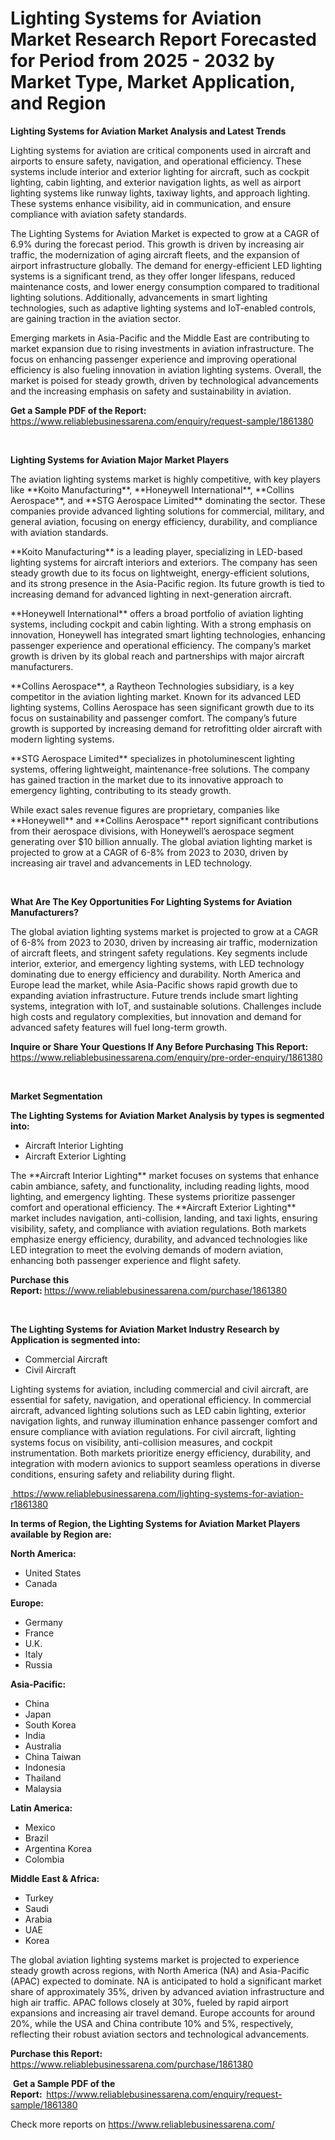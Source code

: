<p><h1>Lighting Systems for Aviation Market Research Report Forecasted for Period from 2025 -  2032 by Market Type, Market Application, and Region</h1></p><p><strong>Lighting Systems for Aviation Market Analysis and Latest Trends</strong></p>
<p><p>Lighting systems for aviation are critical components used in aircraft and airports to ensure safety, navigation, and operational efficiency. These systems include interior and exterior lighting for aircraft, such as cockpit lighting, cabin lighting, and exterior navigation lights, as well as airport lighting systems like runway lights, taxiway lights, and approach lighting. These systems enhance visibility, aid in communication, and ensure compliance with aviation safety standards.</p><p>The Lighting Systems for Aviation Market is expected to grow at a CAGR of 6.9% during the forecast period. This growth is driven by increasing air traffic, the modernization of aging aircraft fleets, and the expansion of airport infrastructure globally. The demand for energy-efficient LED lighting systems is a significant trend, as they offer longer lifespans, reduced maintenance costs, and lower energy consumption compared to traditional lighting solutions. Additionally, advancements in smart lighting technologies, such as adaptive lighting systems and IoT-enabled controls, are gaining traction in the aviation sector.</p><p>Emerging markets in Asia-Pacific and the Middle East are contributing to market expansion due to rising investments in aviation infrastructure. The focus on enhancing passenger experience and improving operational efficiency is also fueling innovation in aviation lighting systems. Overall, the market is poised for steady growth, driven by technological advancements and the increasing emphasis on safety and sustainability in aviation.</p></p>
<p><strong>Get a Sample PDF of the Report:&nbsp;</strong> <a href="https://www.reliablebusinessarena.com/enquiry/request-sample/1861380?utm_campaign=1912&utm_medium=2&utm_source=Github&utm_content=ia&utm_term=24012025&utm_id=lighting-systems-for-aviation">https://www.reliablebusinessarena.com/enquiry/request-sample/1861380</a></p>
<p>&nbsp;</p>
<p><strong>Lighting Systems for Aviation Major Market Players</strong></p>
<p><p>The aviation lighting systems market is highly competitive, with key players like **Koito Manufacturing**, **Honeywell International**, **Collins Aerospace**, and **STG Aerospace Limited** dominating the sector. These companies provide advanced lighting solutions for commercial, military, and general aviation, focusing on energy efficiency, durability, and compliance with aviation standards.</p><p>**Koito Manufacturing** is a leading player, specializing in LED-based lighting systems for aircraft interiors and exteriors. The company has seen steady growth due to its focus on lightweight, energy-efficient solutions, and its strong presence in the Asia-Pacific region. Its future growth is tied to increasing demand for advanced lighting in next-generation aircraft.</p><p>**Honeywell International** offers a broad portfolio of aviation lighting systems, including cockpit and cabin lighting. With a strong emphasis on innovation, Honeywell has integrated smart lighting technologies, enhancing passenger experience and operational efficiency. The company’s market growth is driven by its global reach and partnerships with major aircraft manufacturers.</p><p>**Collins Aerospace**, a Raytheon Technologies subsidiary, is a key competitor in the aviation lighting market. Known for its advanced LED lighting systems, Collins Aerospace has seen significant growth due to its focus on sustainability and passenger comfort. The company’s future growth is supported by increasing demand for retrofitting older aircraft with modern lighting systems.</p><p>**STG Aerospace Limited** specializes in photoluminescent lighting systems, offering lightweight, maintenance-free solutions. The company has gained traction in the market due to its innovative approach to emergency lighting, contributing to its steady growth.</p><p>While exact sales revenue figures are proprietary, companies like **Honeywell** and **Collins Aerospace** report significant contributions from their aerospace divisions, with Honeywell’s aerospace segment generating over $10 billion annually. The global aviation lighting market is projected to grow at a CAGR of 6-8% from 2023 to 2030, driven by increasing air travel and advancements in LED technology.</p></p>
<p>&nbsp;</p>
<p><strong>What Are The Key Opportunities For Lighting Systems for Aviation Manufacturers?</strong></p>
<p><p>The global aviation lighting systems market is projected to grow at a CAGR of 6-8% from 2023 to 2030, driven by increasing air traffic, modernization of aircraft fleets, and stringent safety regulations. Key segments include interior, exterior, and emergency lighting systems, with LED technology dominating due to energy efficiency and durability. North America and Europe lead the market, while Asia-Pacific shows rapid growth due to expanding aviation infrastructure. Future trends include smart lighting systems, integration with IoT, and sustainable solutions. Challenges include high costs and regulatory complexities, but innovation and demand for advanced safety features will fuel long-term growth.</p></p>
<p><strong>Inquire or Share Your Questions If Any Before Purchasing This Report:</strong> <a href="https://www.reliablebusinessarena.com/enquiry/pre-order-enquiry/1861380?utm_campaign=1912&utm_medium=2&utm_source=Github&utm_content=ia&utm_term=24012025&utm_id=lighting-systems-for-aviation">https://www.reliablebusinessarena.com/enquiry/pre-order-enquiry/1861380</a></p>
<p>&nbsp;</p>
<p><strong>Market Segmentation</strong></p>
<p><strong>The Lighting Systems for Aviation Market Analysis by types is segmented into:</strong></p>
<p><ul><li>Aircraft Interior Lighting</li><li>Aircraft Exterior Lighting</li></ul></p>
<p><p>The **Aircraft Interior Lighting** market focuses on systems that enhance cabin ambiance, safety, and functionality, including reading lights, mood lighting, and emergency lighting. These systems prioritize passenger comfort and operational efficiency. The **Aircraft Exterior Lighting** market includes navigation, anti-collision, landing, and taxi lights, ensuring visibility, safety, and compliance with aviation regulations. Both markets emphasize energy efficiency, durability, and advanced technologies like LED integration to meet the evolving demands of modern aviation, enhancing both passenger experience and flight safety.</p></p>
<p><strong>Purchase this Report:&nbsp;</strong><a href="https://www.reliablebusinessarena.com/purchase/1861380?utm_campaign=1912&utm_medium=2&utm_source=Github&utm_content=ia&utm_term=24012025&utm_id=lighting-systems-for-aviation">https://www.reliablebusinessarena.com/purchase/1861380</a></p>
<p>&nbsp;</p>
<p><strong>The Lighting Systems for Aviation Market Industry Research by Application is segmented into:</strong></p>
<p><ul><li>Commercial Aircraft</li><li>Civil Aircraft</li></ul></p>
<p><p>Lighting systems for aviation, including commercial and civil aircraft, are essential for safety, navigation, and operational efficiency. In commercial aircraft, advanced lighting solutions such as LED cabin lighting, exterior navigation lights, and runway illumination enhance passenger comfort and ensure compliance with aviation regulations. For civil aircraft, lighting systems focus on visibility, anti-collision measures, and cockpit instrumentation. Both markets prioritize energy efficiency, durability, and integration with modern avionics to support seamless operations in diverse conditions, ensuring safety and reliability during flight.</p></p>
<p><a href="https://www.reliablebusinessarena.com/lighting-systems-for-aviation-r1861380?utm_campaign=1912&utm_medium=2&utm_source=Github&utm_content=ia&utm_term=24012025&utm_id=lighting-systems-for-aviation">&nbsp;https://www.reliablebusinessarena.com/lighting-systems-for-aviation-r1861380</a></p>
<p><strong>In terms of Region, the Lighting Systems for Aviation Market Players available by Region are:</strong></p>
<p>
    <p> <strong> North America: </strong>
        <ul>
            <li>United States</li>
            <li>Canada</li>
        </ul>
        </p> 
    <p> <strong> Europe: </strong>
        <ul>
            <li>Germany</li>
            <li>France</li>
            <li>U.K.</li>
            <li>Italy</li>
            <li>Russia</li>
        </ul>
        </p> 
    <p> <strong> Asia-Pacific: </strong>
        <ul>
            <li>China</li>
            <li>Japan</li>
            <li>South Korea</li>
            <li>India</li>
            <li>Australia</li>
            <li>China Taiwan</li>
            <li>Indonesia</li>
            <li>Thailand</li>
            <li>Malaysia</li>
        </ul>
        </p> 
    <p> <strong> Latin America: </strong>
        <ul>
            <li>Mexico</li>
            <li>Brazil</li>
            <li>Argentina Korea</li>
            <li>Colombia</li>
        </ul>
        </p> 
    <p> <strong> Middle East & Africa: </strong>
        <ul>
            <li>Turkey</li>
            <li>Saudi</li>
            <li>Arabia</li>
            <li>UAE</li>
            <li>Korea</li>
        </ul>
    </p>
    </p>
<p><p>The global aviation lighting systems market is projected to experience steady growth across regions, with North America (NA) and Asia-Pacific (APAC) expected to dominate. NA is anticipated to hold a significant market share of approximately 35%, driven by advanced aviation infrastructure and high air traffic. APAC follows closely at 30%, fueled by rapid airport expansions and increasing air travel demand. Europe accounts for around 20%, while the USA and China contribute 10% and 5%, respectively, reflecting their robust aviation sectors and technological advancements.</p></p>
<p><strong>Purchase this Report: </strong><a href="https://www.reliablebusinessarena.com/purchase/1861380?utm_campaign=1912&utm_medium=2&utm_source=Github&utm_content=ia&utm_term=24012025&utm_id=lighting-systems-for-aviation">https://www.reliablebusinessarena.com/purchase/1861380</a></p>
<p>&nbsp;<strong>Get a Sample PDF of the Report:&nbsp;&nbsp;</strong><a href="https://www.reliablebusinessarena.com/enquiry/request-sample/1861380?utm_campaign=1912&utm_medium=2&utm_source=Github&utm_content=ia&utm_term=24012025&utm_id=lighting-systems-for-aviation">https://www.reliablebusinessarena.com/enquiry/request-sample/1861380</a></p>
<p><strong></strong></p>
<p>Check more reports on <a href="https://www.reliablebusinessarena.com/?utm_campaign=1912&utm_medium=2&utm_source=Github&utm_content=ia&utm_term=24012025&utm_id=lighting-systems-for-aviation">https://www.reliablebusinessarena.com/</a></p>